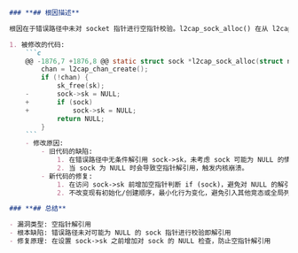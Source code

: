 ```markdown
### **## 根因描述**

根因在于错误路径中未对 socket 指针进行空指针校验。l2cap_sock_alloc() 在从 l2cap_sock_new_connection_cb() 被调用时，可能传入的 sock 为 NULL。发生错误（l2cap_chan_create() 失败）时，旧代码在释放 sk 后无条件执行 sock->sk = NULL，从而在 sock 为 NULL 的场景下触发空指针解引用。

1. 被修改的代码:
    ```c
    @@ -1876,7 +1876,8 @@ static struct sock *l2cap_sock_alloc(struct net *net, struct socket *sock,
     	chan = l2cap_chan_create();
     	if (!chan) {
     		sk_free(sk);
    -		sock->sk = NULL;
    +		if (sock)
    +			sock->sk = NULL;
     		return NULL;
     	}
    ```
    - 修改原因:
        - 旧代码的缺陷:
            1. 在错误路径中无条件解引用 sock->sk，未考虑 sock 可能为 NULL 的情况。
            2. 当 sock 为 NULL 时会导致空指针解引用，触发内核崩溃。
        - 新代码的修复:
            1. 在访问 sock->sk 前增加空指针判断 if (sock)，避免对 NULL 的解引用。
            2. 不改变现有初始化/创建顺序，最小化行为变化，避免引入其他竞态或全局列表状态问题。

### **## 总结**

- 漏洞类型: 空指针解引用
- 根本缺陷: 错误路径未对可能为 NULL 的 sock 指针进行校验即解引用
- 修复原理: 在设置 sock->sk 之前增加对 sock 的 NULL 检查，防止空指针解引用
```
